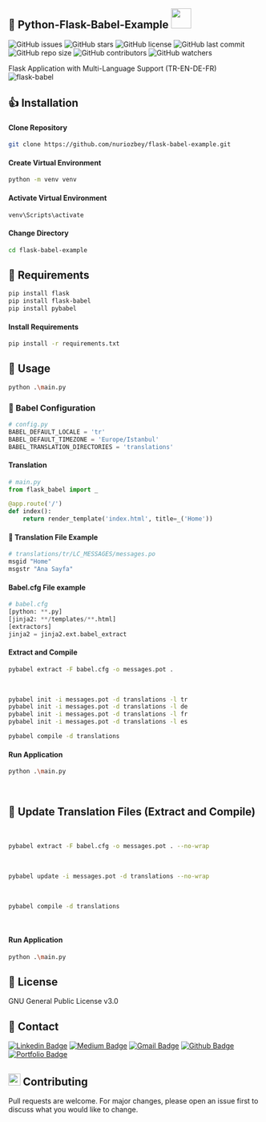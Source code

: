 <h2 align="left" > 💠 Python-Flask-Babel-Example  <img src="https://i.pinimg.com/originals/00/4b/17/004b173f6e3d6843df10114e087f30a8.gif" width="40" height="40" />  </h2> 

![GitHub issues](https://img.shields.io/github/issues/nuriozbey/flask-babel-example)
![GitHub stars](https://img.shields.io/github/stars/nuriozbey/flask-babel-example)
![GitHub license](https://img.shields.io/github/license/nuriozbey/flask-babel-example)
![GitHub last commit](https://img.shields.io/github/last-commit/nuriozbey/flask-babel-example)
![GitHub repo size](https://img.shields.io/github/repo-size/nuriozbey/flask-babel-example)
![GitHub contributors](https://img.shields.io/github/contributors/nuriozbey/flask-babel-example)
![GitHub watchers](https://img.shields.io/github/watchers/nuriozbey/flask-babel-example?style=social)

Flask Application with Multi-Language Support (TR-EN-DE-FR) 
![flask-babel](https://user-images.githubusercontent.com/19417966/234523334-6d9a5627-db5c-46da-b5d4-6d5424f34d86.gif)

## 👍 Installation

#### Clone Repository

```bash
git clone https://github.com/nuriozbey/flask-babel-example.git
```

#### Create Virtual Environment

```bash
python -m venv venv
```

#### Activate Virtual Environment

```bash
venv\Scripts\activate
```

#### Change Directory

```bash
cd flask-babel-example
```

## 📌 Requirements

```bash
pip install flask
pip install flask-babel
pip install pybabel
```
#### Install Requirements

```bash
pip install -r requirements.txt
```

## 🚀 Usage

```bash
python .\main.py
```

### 📝 Babel Configuration

```python
# config.py
BABEL_DEFAULT_LOCALE = 'tr'
BABEL_DEFAULT_TIMEZONE = 'Europe/Istanbul'
BABEL_TRANSLATION_DIRECTORIES = 'translations'
```

#### Translation

```python
# main.py
from flask_babel import _

@app.route('/')
def index():
    return render_template('index.html', title=_('Home'))
``` 

#### 📝 Translation File Example

```python
# translations/tr/LC_MESSAGES/messages.po
msgid "Home"
msgstr "Ana Sayfa"
```

#### Babel.cfg File example

```python
# babel.cfg
[python: **.py]
[jinja2: **/templates/**.html]
[extractors]
jinja2 = jinja2.ext.babel_extract
```

#### Extract and Compile
```bash
pybabel extract -F babel.cfg -o messages.pot .
```
 
```bash
pybabel init -i messages.pot -d translations -l tr
pybabel init -i messages.pot -d translations -l de
pybabel init -i messages.pot -d translations -l fr
pybabel init -i messages.pot -d translations -l es
```

```bash
pybabel compile -d translations
```

#### Run Application
```bash
python .\main.py
```
 

## 🎯 Update Translation Files (Extract and Compile)
 
```bash
pybabel extract -F babel.cfg -o messages.pot . --no-wrap
```
 

```bash
pybabel update -i messages.pot -d translations --no-wrap
```
 

```bash
pybabel compile -d translations
```
 
#### Run Application
```bash
python .\main.py
```

## 📢 License
GNU General Public License v3.0

## 📧 Contact
[![Linkedin Badge](https://img.shields.io/badge/-nuriozbey-blue?style=flat-square&logo=Linkedin&logoColor=white&link=https://www.linkedin.com/in/nuriozbey/)](https://www.linkedin.com/in/nuriozbey/)
[![Medium Badge](https://img.shields.io/badge/-@NuriOzbey-03a57a?style=flat-square&labelColor=000000&logo=Medium&link=nuriozbey)](https://medium.com/@nuriozbey)
[![Gmail Badge](https://img.shields.io/badge/-nuriozbey@gmail.com-c14438?style=flat-square&logo=Gmail&logoColor=white&link=mailto:nuriozbey@gmail.com)](mailto:nuriozbey@gmail.com)
[![Github Badge](https://img.shields.io/badge/-nuriozbey-000000?style=flat-square&logo=Github&logoColor=white&link=nuriozbey)](https://github.com/nuriozbey)
[![Portfolio Badge](https://img.shields.io/badge/-nuriozbey.com-orange?style=flat-square&logo=html5&logoColor=white&link=https://nuriozbey.com)](https://nuriozbey.com)


## <img src = "https://media2.giphy.com/media/QssGEmpkyEOhBCb7e1/giphy.gif?cid=ecf05e47a0n3gi1bfqntqmob8g9aid1oyj2wr3ds3mg700bl&rid=giphy.gif" width = 24px>  Contributing 
Pull requests are welcome. For major changes, please open an issue first to discuss what you would like to change.

